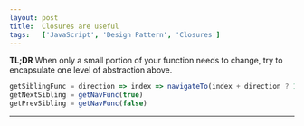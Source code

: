 ```yaml
---
layout: post
title:  Closures are useful
tags:   ['JavaScript', 'Design Pattern', 'Closures']
---
```


**TL;DR** When only a small portion of your function needs to change, try to encapsulate one level of abstraction above.

``` javascript
getSiblingFunc = direction => index => navigateTo(index + direction ? 1 : -1)
getNextSibling = getNavFunc(true)
getPrevSibling = getNavFunc(false)
```



<hr>

